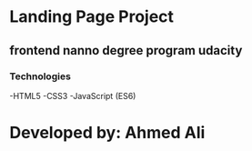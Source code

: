 # Landing Page Project

## frontend nanno degree program udacity

### Technologies

-HTML5
-CSS3
-JavaScript (ES6)

# Developed by: Ahmed Ali
